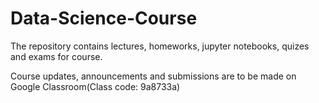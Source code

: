 # Data-Science-Course
The repository contains lectures, homeworks, jupyter notebooks, quizes and exams for course.

Course updates, announcements and submissions are to be made on Google Classroom(Class code: 9a8733a)
